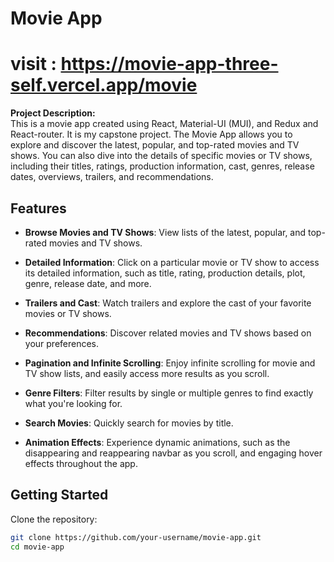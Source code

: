 # Movie App
# visit : https://movie-app-three-self.vercel.app/movie
**Project Description:**  
This is a movie app created using React, Material-UI (MUI), and Redux and React-router. It is my capstone project. The Movie App allows you to explore and discover the latest, popular, and top-rated movies and TV shows. You can also dive into the details of specific movies or TV shows, including their titles, ratings, production information, cast, genres, release dates, overviews, trailers, and recommendations.

## Features

- **Browse Movies and TV Shows**: View lists of the latest, popular, and top-rated movies and TV shows.

- **Detailed Information**: Click on a particular movie or TV show to access its detailed information, such as title, rating, production details, plot, genre, release date, and more.

- **Trailers and Cast**: Watch trailers and explore the cast of your favorite movies or TV shows.

- **Recommendations**: Discover related movies and TV shows based on your preferences.

- **Pagination and Infinite Scrolling**: Enjoy infinite scrolling for movie and TV show lists, and easily access more results as you scroll.

- **Genre Filters**: Filter results by single or multiple genres to find exactly what you're looking for.

- **Search Movies**: Quickly search for movies by title.

- **Animation Effects**: Experience dynamic animations, such as the disappearing and reappearing navbar as you scroll, and engaging hover effects throughout the app.

## Getting Started

Clone the repository:

```bash
git clone https://github.com/your-username/movie-app.git
cd movie-app
```
